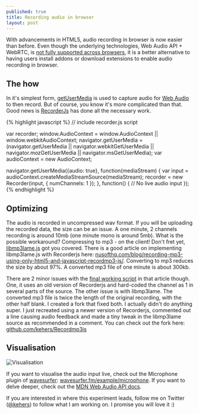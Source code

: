```yaml
---
published: true
title: Recording audio in browser
layout: post
---
```

With advancements in HTML5, audio recording in browser is now easier than before. Even though the underlying technologies, Web Audio API + WebRTC, is [not fully supported across browsers](http://caniuse.com/#search=webrtc), it is a better alternative to having users install addons or download extensions to enable audio recording in browser.

## The how

In it's simplest form, [getUserMedia](https://developer.mozilla.org/en-US/docs/Web/API/Navigator/getUserMedia) is used to capture audio for [Web Audio](https://developer.mozilla.org/en-US/docs/Web/API/Web_Audio_API) to then record. But of course, you know it's more complicated than that. Good news is [RecorderJs](https://github.com/mattdiamond/Recorderjs) has done all the necessary work.

{% highlight javascript %}
// include recorder.js script

var recorder;
window.AudioContext = window.AudioContext 
                  || window.webkitAudioContext;
navigator.getUserMedia = (navigator.getUserMedia ||
               navigator.webkitGetUserMedia ||
               navigator.mozGetUserMedia ||
               navigator.msGetUserMedia);
var audioContext = new AudioContext;

navigator.getUserMedia({audio: true}, function(mediaStream) {
  var input = audioContext.createMediaStreamSource(mediaStream);
  recorder = new Recorder(input, {
    numChannels: 1
  });
}, function() {
  // No live audio input
});
{% endhighlight %}

## Optimizing

The audio is recorded in uncompressed wav format. If you will be uploading the recorded data, the size can be an issue. A one minute, 2 channels recording is around 10mb (one minute mono is around 5mb). What is the possible workaround? Compressing to mp3 - on the client! Don't fret yet, [libmp3lame.js](https://github.com/akrennmair/libmp3lame-js) got you covered. There is a good article on implementing libmp3lame.js with Recorderjs here: [nusofthq.com/blog/recording-mp3-using-only-html5-and-javascript-recordmp3-js/](https://nusofthq.com/blog/recording-mp3-using-only-html5-and-javascript-recordmp3-js/). Converting to mp3 reduces the size by about 97%. A converted mp3 file of one minute is about 300kb.

There are 2 minor issues with the [final working script](https://github.com/nusofthq/Recordmp3js) in that article though. One, it uses an old version of Recorderjs and hard-coded the channel as 1 in several parts of the source. The other issue is with libmp3lame. The converted mp3 file is twice the length of the original recording, with the other half blank. I created a fork that fixed both. I actually didn't do anything super. I just recreated using a newer version of Recorderjs, commented out a line causing audio feedback and made a tiny tweak in the libmp3lame source as recommended in a comment. You can check out the fork here: [github.com/kehers/Recordmp3js](https://github.com/kehers/Recordmp3js)

## Visualisation

![Visualisation](http://i.imgur.com/BA0uza4.png?1)

If you want to visualise the audio input live, check out the Microphone plugin of [wavesurfer](http://wavesurfer.fm): [wavesurfer.fm/example/microphone](http://www.wavesurfer.fm/example/microphone/). If you want to delve deeper, check out the [MDN Web Audio API docs](https://developer.mozilla.org/en-US/docs/Web/API/Web_Audio_API).

If you are interested in where this experiment leads, follow me on Twitter ([@kehers](https://twitter.com/kehers)) to follow what I am working on. I promise you will love it :)